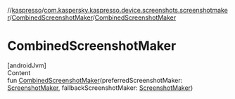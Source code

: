 //[kaspresso](../../index.md)/[com.kaspersky.kaspresso.device.screenshots.screenshotmaker](../index.md)/[CombinedScreenshotMaker](index.md)/[CombinedScreenshotMaker](-combined-screenshot-maker.md)



# CombinedScreenshotMaker  
[androidJvm]  
Content  
fun [CombinedScreenshotMaker](-combined-screenshot-maker.md)(preferredScreenshotMaker: [ScreenshotMaker](../-screenshot-maker/index.md), fallbackScreenshotMaker: [ScreenshotMaker](../-screenshot-maker/index.md))  



